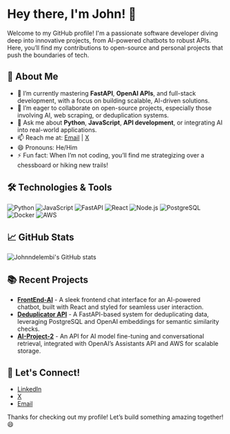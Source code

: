 # Hey there, I'm John! 👋

Welcome to my GitHub profile! I'm a passionate software developer diving deep into innovative projects, from AI-powered chatbots to robust APIs. Here, you’ll find my contributions to open-source and personal projects that push the boundaries of tech.

## 🚀 About Me

- 🌱 I’m currently mastering **FastAPI**, **OpenAI APIs**, and full-stack development, with a focus on building scalable, AI-driven solutions.
- 👯 I’m eager to collaborate on open-source projects, especially those involving AI, web scraping, or deduplication systems.
- 💬 Ask me about **Python**, **JavaScript**, **API development**, or integrating AI into real-world applications.
- 📫 Reach me at: [Email](mailto:williamjohnie61@gmail.com) | [X](https://x.com/Johnwills171)
- 😄 Pronouns: He/Him
- ⚡ Fun fact: When I’m not coding, you’ll find me strategizing over a chessboard or hiking new trails!

## 🛠️ Technologies & Tools

![Python](https://img.shields.io/badge/-Python-3776AB?style=flat&logo=python&logoColor=white)
![JavaScript](https://img.shields.io/badge/-JavaScript-F7DF1E?style=flat&logo=javascript&logoColor=black)
![FastAPI](https://img.shields.io/badge/-FastAPI-009688?style=flat&logo=fastapi&logoColor=white)
![React](https://img.shields.io/badge/-React-61DAFB?style=flat&logo=react&logoColor=black)
![Node.js](https://img.shields.io/badge/-Node.js-339933?style=flat&logo=node.js&logoColor=white)
![PostgreSQL](https://img.shields.io/badge/-PostgreSQL-336791?style=flat&logo=postgresql&logoColor=white)
![Docker](https://img.shields.io/badge/-Docker-2496ED?style=flat&logo=docker&logoColor=white)
![AWS](https://img.shields.io/badge/-AWS-232F3E?style=flat&logo=amazon-aws&logoColor=white)

## 📈 GitHub Stats

![Johnndelembi's GitHub stats](https://github-readme-stats.vercel.app/api?username=Johnndelembi&show_icons=true&theme=radical)

## 📚 Recent Projects

- [**FrontEnd-AI**](https://github.com/Johnndelembi/MTABE_AI) - A sleek frontend chat interface for an AI-powered chatbot, built with React and styled for seamless user interaction.
- [**Deduplicator API**](https://github.com/Johnndelembi/deduplicator-api) - A FastAPI-based system for deduplicating data, leveraging PostgreSQL and OpenAI embeddings for semantic similarity checks.
- [**AI-Project-2**](https://github.com/Johnndelembi/NEW_MTABE_API) - An API for AI model fine-tuning and conversational retrieval, integrated with OpenAI’s Assistants API and AWS for scalable storage.

## 🤝 Let's Connect!

- [LinkedIn](https://www.linkedin.com/in/johnndelembi)
- [X](https://x.com/Johnwills171)
- [Email](mailto:williamjohnie61@gmail.com)

Thanks for checking out my profile! Let’s build something amazing together! 😄
